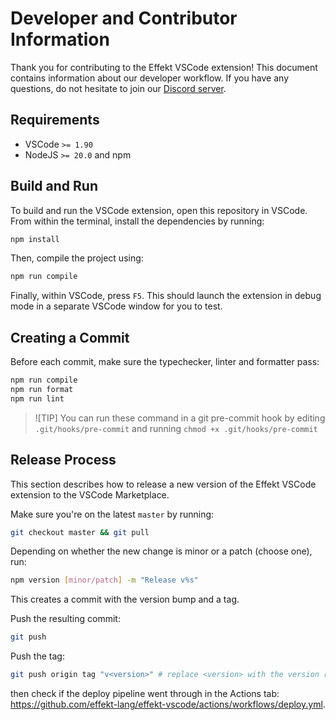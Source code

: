 # Developer and Contributor Information

Thank you for contributing to the Effekt VSCode extension!
This document contains information about our developer workflow.
If you have any questions, do not hesitate to join our [Discord server](https://discord.gg/dMdPZVeWNJ).

## Requirements

* VSCode `>= 1.90`
* NodeJS `>= 20.0` and npm

## Build and Run

To build and run the VSCode extension, open this repository in VSCode.
From within the terminal, install the dependencies by running:

```sh
npm install
```

Then, compile the project using:

```sh
npm run compile
```

Finally, within VSCode, press `F5`.
This should launch the extension in debug mode in a separate VSCode window for you to test.

## Creating a Commit

Before each commit, make sure the typechecker, linter and formatter pass:

```sh
npm run compile
npm run format
npm run lint
```

> ![TIP]
> You can run these command in a git pre-commit hook by editing `.git/hooks/pre-commit` and running `chmod +x .git/hooks/pre-commit`

## Release Process

This section describes how to release a new version of the Effekt VSCode extension to the VSCode Marketplace.

Make sure you're on the latest `master` by running:

```sh
git checkout master && git pull
```

Depending on whether the new change is minor or a patch (choose one), run:

```sh
npm version [minor/patch] -m "Release v%s"
```

This creates a commit with the version bump and a tag.

Push the resulting commit:

```sh
git push
```

Push the tag:

```sh
git push origin tag "v<version>" # replace <version> with the version returned by `npm version`!
```

then check if the deploy pipeline went through in the Actions tab: https://github.com/effekt-lang/effekt-vscode/actions/workflows/deploy.yml.
